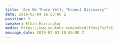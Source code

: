 ```yaml
---
title: 'Are We There Yet?: "Honest Discovery"'
date: 2019-02-04 16:53:00 Z
position: 3
speaker: Ethan Harrington
media: https://www.youtube.com/embed/fhnxj7oz7nE
message_date: 2019-02-03 10:00:00 Z
---
```


